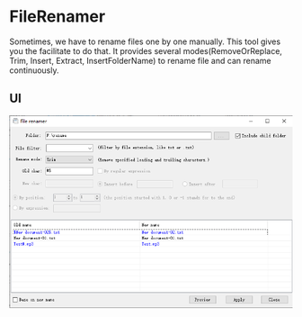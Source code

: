 # FileRenamer
Sometimes, we have to rename files one by one manually. This tool gives you the facilitate to do that. It provides several modes(RemoveOrReplace, Trim, Insert, Extract, InsertFolderName) to rename file and can rename continuously.

## UI
![UI Screenshort](https://github.com/victor-wiki/StaticResources/blob/master/StaticResources/images/projs/FileRenamer/screenshot.png?raw=true)
